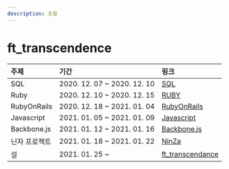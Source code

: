 ```yaml
---
description: 초월
---
```


# ft\_transcendence

| 주제 | 기간 | 링크 |
| :--- | :--- | :--- |
| SQL | 2020. 12. 07 ~ 2020. 12. 10 | [SQL](https://simian114.gitbook.io/blog/study/sql) |
| Ruby | 2020. 12. 10 ~ 2020. 12. 15 | [RUBY](https://simian114.gitbook.io/blog/study/ruby) |
| RubyOnRails | 2020. 12. 18 ~ 2021. 01. 04 | [RubyOnRails](https://simian114.gitbook.io/blog/study/rubyonrails) |
| Javascript | 2021. 01. 05 ~ 2021. 01. 09 | [Javascript](https://simian114.gitbook.io/blog/undefined/javascript) |
| Backbone.js | 2021. 01. 12 ~ 2021. 01. 16 | [Backbone.js](https://simian114.gitbook.io/blog/undefined/backbonejs) |
| 닌자 프로젝트 | 2021. 01. 18 ~ 2021. 01. 22 | [NinZa](https://github.com/transcendentalists/ninza) |
| 설 | 2021. 01. 25 ~ | [ft\_transcendance](https://github.com/transcendentalists/ft_transcendence) |



